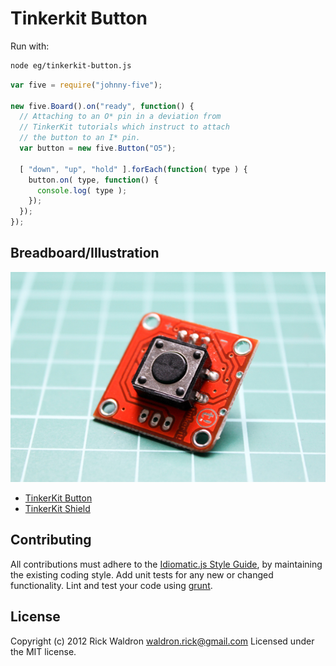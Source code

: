 # Tinkerkit Button

Run with:
```bash
node eg/tinkerkit-button.js
```


```javascript
var five = require("johnny-five");

new five.Board().on("ready", function() {
  // Attaching to an O* pin in a deviation from
  // TinkerKit tutorials which instruct to attach
  // the button to an I* pin.
  var button = new five.Button("O5");

  [ "down", "up", "hold" ].forEach(function( type ) {
    button.on( type, function() {
      console.log( type );
    });
  });
});


```


## Breadboard/Illustration


![docs/breadboard/tinkerkit-button.png](breadboard/tinkerkit-button.png)



- [TinkerKit Button](http://www.tinkerkit.com/button/)
- [TinkerKit Shield](http://www.tinkerkit.com/shield/)





## Contributing
All contributions must adhere to the [Idiomatic.js Style Guide](https://github.com/rwldrn/idiomatic.js),
by maintaining the existing coding style. Add unit tests for any new or changed functionality. Lint and test your code using [grunt](https://github.com/cowboy/grunt).

## License
Copyright (c) 2012 Rick Waldron <waldron.rick@gmail.com>
Licensed under the MIT license.
